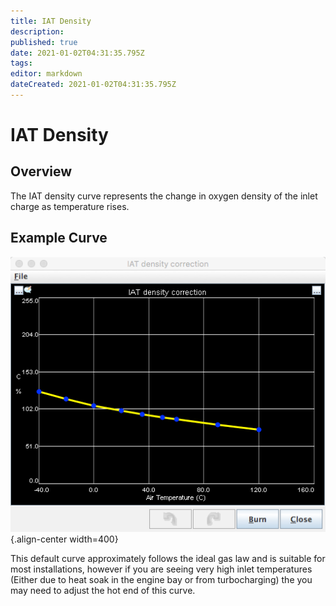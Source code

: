 ```yaml
---
title: IAT Density
description: 
published: true
date: 2021-01-02T04:31:35.795Z
tags: 
editor: markdown
dateCreated: 2021-01-02T04:31:35.795Z
---
```


# IAT Density
## Overview

The IAT density curve represents the change in oxygen density of the inlet charge as temperature rises. 

## Example Curve
![iatDensity.png](/img/constants/iatDensity.png){.align-center width=400}

This default curve approximately follows the ideal gas law and is suitable for most installations, however if you are seeing very high inlet temperatures (Either due to heat soak in the engine bay or from turbocharging) the you may need to adjust the hot end of this curve.
